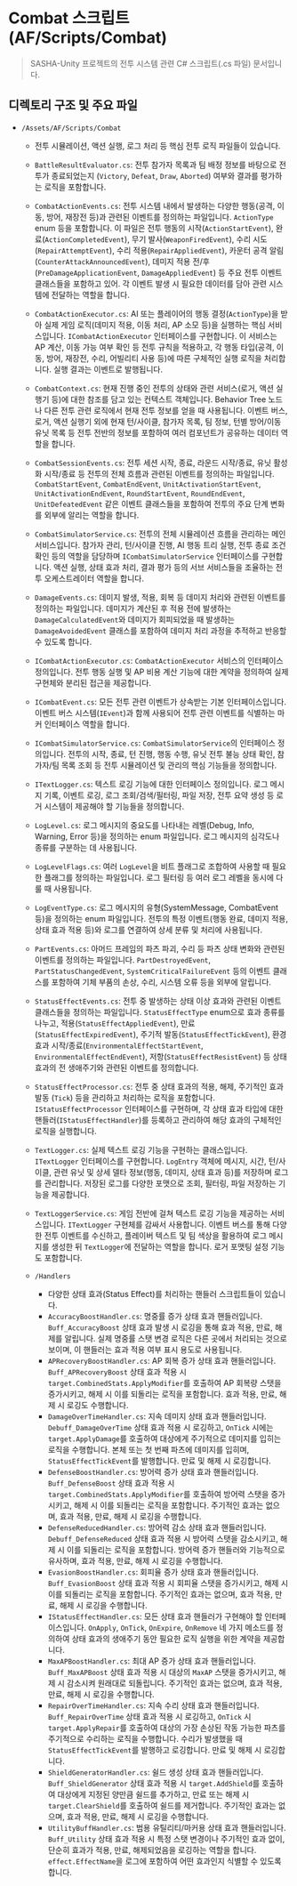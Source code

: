# Combat 스크립트 (AF/Scripts/Combat)

> SASHA-Unity 프로젝트의 전투 시스템 관련 C# 스크립트(.cs 파일) 문서입니다.

## 디렉토리 구조 및 주요 파일

- `/Assets/AF/Scripts/Combat`
  - 전투 시뮬레이션, 액션 실행, 로그 처리 등 핵심 전투 로직 파일들이 있습니다.
  - `BattleResultEvaluator.cs`: 전투 참가자 목록과 팀 배정 정보를 바탕으로 전투가 종료되었는지 (`Victory`, `Defeat`, `Draw`, `Aborted`) 여부와 결과를 평가하는 로직을 포함합니다.
  - `CombatActionEvents.cs`: 전투 시스템 내에서 발생하는 다양한 행동(공격, 이동, 방어, 재장전 등)과 관련된 이벤트를 정의하는 파일입니다. `ActionType` enum 등을 포함합니다. 이 파일은 전투 행동의 시작(`ActionStartEvent`), 완료(`ActionCompletedEvent`), 무기 발사(`WeaponFiredEvent`), 수리 시도(`RepairAttemptEvent`), 수리 적용(`RepairAppliedEvent`), 카운터 공격 알림(`CounterAttackAnnouncedEvent`), 데미지 적용 전/후(`PreDamageApplicationEvent`, `DamageAppliedEvent`) 등 주요 전투 이벤트 클래스들을 포함하고 있어. 각 이벤트 발생 시 필요한 데이터를 담아 관련 시스템에 전달하는 역할을 합니다.
  - `CombatActionExecutor.cs`: AI 또는 플레이어의 행동 결정(`ActionType`)을 받아 실제 게임 로직(데미지 적용, 이동 처리, AP 소모 등)을 실행하는 핵심 서비스입니다. `ICombatActionExecutor` 인터페이스를 구현합니다. 이 서비스는 AP 계산, 이동 가능 여부 확인 등 전투 규칙을 적용하고, 각 행동 타입(공격, 이동, 방어, 재장전, 수리, 어빌리티 사용 등)에 따른 구체적인 실행 로직을 처리합니다. 실행 결과는 이벤트로 발행됩니다.
  - `CombatContext.cs`: 현재 진행 중인 전투의 상태와 관련 서비스(로거, 액션 실행기 등)에 대한 참조를 담고 있는 컨텍스트 객체입니다. Behavior Tree 노드나 다른 전투 관련 로직에서 현재 전투 정보를 얻을 때 사용됩니다. 이벤트 버스, 로거, 액션 실행기 외에 현재 턴/사이클, 참가자 목록, 팀 정보, 턴별 방어/이동 유닛 목록 등 전투 전반의 정보를 포함하여 여러 컴포넌트가 공유하는 데이터 역할을 합니다.
  - `CombatSessionEvents.cs`: 전투 세션 시작, 종료, 라운드 시작/종료, 유닛 활성화 시작/종료 등 전투의 전체 흐름과 관련된 이벤트를 정의하는 파일입니다. `CombatStartEvent`, `CombatEndEvent`, `UnitActivationStartEvent`, `UnitActivationEndEvent`, `RoundStartEvent`, `RoundEndEvent`, `UnitDefeatedEvent` 같은 이벤트 클래스들을 포함하여 전투의 주요 단계 변화를 외부에 알리는 역할을 합니다.
  - `CombatSimulatorService.cs`: 전투의 전체 시뮬레이션 흐름을 관리하는 메인 서비스입니다. 참가자 관리, 턴/사이클 진행, AI 행동 트리 실행, 전투 종료 조건 확인 등의 역할을 담당하며 `ICombatSimulatorService` 인터페이스를 구현합니다. 액션 실행, 상태 효과 처리, 결과 평가 등의 서브 서비스들을 조율하는 전투 오케스트레이터 역할을 합니다.
  - `DamageEvents.cs`: 데미지 발생, 적용, 회복 등 데미지 처리와 관련된 이벤트를 정의하는 파일입니다. 데미지가 계산된 후 적용 전에 발생하는 `DamageCalculatedEvent`와 데미지가 회피되었을 때 발생하는 `DamageAvoidedEvent` 클래스를 포함하여 데미지 처리 과정을 추적하고 반응할 수 있도록 합니다.
  - `ICombatActionExecutor.cs`: `CombatActionExecutor` 서비스의 인터페이스 정의입니다. 전투 행동 실행 및 AP 비용 계산 기능에 대한 계약을 정의하여 실제 구현체와 분리된 접근을 제공합니다.
  - `ICombatEvent.cs`: 모든 전투 관련 이벤트가 상속받는 기본 인터페이스입니다. 이벤트 버스 시스템(`IEvent`)과 함께 사용되어 전투 관련 이벤트를 식별하는 마커 인터페이스 역할을 합니다.
  - `ICombatSimulatorService.cs`: `CombatSimulatorService`의 인터페이스 정의입니다. 전투의 시작, 종료, 턴 진행, 행동 수행, 유닛 전투 불능 상태 확인, 참가자/팀 목록 조회 등 전투 시뮬레이션 및 관리의 핵심 기능들을 정의합니다.
  - `ITextLogger.cs`: 텍스트 로깅 기능에 대한 인터페이스 정의입니다. 로그 메시지 기록, 이벤트 로깅, 로그 조회/검색/필터링, 파일 저장, 전투 요약 생성 등 로거 시스템이 제공해야 할 기능들을 정의합니다.
  - `LogLevel.cs`: 로그 메시지의 중요도를 나타내는 레벨(Debug, Info, Warning, Error 등)을 정의하는 enum 파일입니다. 로그 메시지의 심각도나 종류를 구분하는 데 사용됩니다.
  - `LogLevelFlags.cs`: 여러 `LogLevel`을 비트 플래그로 조합하여 사용할 때 필요한 플래그를 정의하는 파일입니다. 로그 필터링 등 여러 로그 레벨을 동시에 다룰 때 사용됩니다.
  - `LogEventType.cs`: 로그 메시지의 유형(SystemMessage, CombatEvent 등)을 정의하는 enum 파일입니다. 전투의 특정 이벤트(행동 완료, 데미지 적용, 상태 효과 적용 등)와 로그를 연결하여 상세 분류 및 처리에 사용됩니다.
  - `PartEvents.cs`: 아머드 프레임의 파츠 파괴, 수리 등 파츠 상태 변화와 관련된 이벤트를 정의하는 파일입니다. `PartDestroyedEvent`, `PartStatusChangedEvent`, `SystemCriticalFailureEvent` 등의 이벤트 클래스를 포함하여 기체 부품의 손상, 수리, 시스템 오류 등을 외부에 알립니다.
  - `StatusEffectEvents.cs`: 전투 중 발생하는 상태 이상 효과와 관련된 이벤트 클래스들을 정의하는 파일입니다. `StatusEffectType` enum으로 효과 종류를 나누고, 적용(`StatusEffectAppliedEvent`), 만료(`StatusEffectExpiredEvent`), 주기적 발동(`StatusEffectTickEvent`), 환경 효과 시작/종료(`EnvironmentalEffectStartEvent`, `EnvironmentalEffectEndEvent`), 저항(`StatusEffectResistEvent`) 등 상태 효과의 전 생애주기와 관련된 이벤트를 정의합니다.
  - `StatusEffectProcessor.cs`: 전투 중 상태 효과의 적용, 해제, 주기적인 효과 발동 (`Tick`) 등을 관리하고 처리하는 로직을 포함합니다. `IStatusEffectProcessor` 인터페이스를 구현하며, 각 상태 효과 타입에 대한 핸들러(`IStatusEffectHandler`)를 등록하고 관리하여 해당 효과의 구체적인 로직을 실행합니다.
  - `TextLogger.cs`: 실제 텍스트 로깅 기능을 구현하는 클래스입니다. `ITextLogger` 인터페이스를 구현합니다. `LogEntry` 객체에 메시지, 시간, 턴/사이클, 관련 유닛 및 상세 델타 정보(행동, 데미지, 상태 효과 등)를 저장하며 로그를 관리합니다. 저장된 로그를 다양한 포맷으로 조회, 필터링, 파일 저장하는 기능을 제공합니다.
  - `TextLoggerService.cs`: 게임 전반에 걸쳐 텍스트 로깅 기능을 제공하는 서비스입니다. `ITextLogger` 구현체를 감싸서 사용합니다. 이벤트 버스를 통해 다양한 전투 이벤트를 수신하고, 플레이버 텍스트 및 팀 색상을 활용하여 로그 메시지를 생성한 뒤 `TextLogger`에 전달하는 역할을 합니다. 로거 포맷팅 설정 기능도 포함합니다.

  - `/Handlers`
    - 다양한 상태 효과(Status Effect)를 처리하는 핸들러 스크립트들이 있습니다.
    - `AccuracyBoostHandler.cs`: 명중률 증가 상태 효과 핸들러입니다. `Buff_AccuracyBoost` 상태 효과 발생 시 로깅을 통해 효과 적용, 만료, 해제를 알립니다. 실제 명중률 스탯 변경 로직은 다른 곳에서 처리되는 것으로 보이며, 이 핸들러는 효과 적용 여부 표시 용도로 사용됩니다.
    - `APRecoveryBoostHandler.cs`: AP 회복 증가 상태 효과 핸들러입니다. `Buff_APRecoveryBoost` 상태 효과 적용 시 `target.CombinedStats.ApplyModifier`를 호출하여 AP 회복량 스탯을 증가시키고, 해제 시 이를 되돌리는 로직을 포함합니다. 효과 적용, 만료, 해제 시 로깅도 수행합니다.
    - `DamageOverTimeHandler.cs`: 지속 데미지 상태 효과 핸들러입니다. `Debuff_DamageOverTime` 상태 효과 적용 시 로깅하고, `OnTick` 시에는 `target.ApplyDamage`를 호출하여 대상에게 주기적으로 데미지를 입히는 로직을 수행합니다. 본체 또는 첫 번째 파츠에 데미지를 입히며, `StatusEffectTickEvent`를 발행합니다. 만료 및 해제 시 로깅합니다.
    - `DefenseBoostHandler.cs`: 방어력 증가 상태 효과 핸들러입니다. `Buff_DefenseBoost` 상태 효과 적용 시 `target.CombinedStats.ApplyModifier`를 호출하여 방어력 스탯을 증가시키고, 해제 시 이를 되돌리는 로직을 포함합니다. 주기적인 효과는 없으며, 효과 적용, 만료, 해제 시 로깅을 수행합니다.
    - `DefenseReducedHandler.cs`: 방어력 감소 상태 효과 핸들러입니다. `Debuff_DefenseReduced` 상태 효과 적용 시 방어력 스탯을 감소시키고, 해제 시 이를 되돌리는 로직을 포함합니다. 방어력 증가 핸들러와 기능적으로 유사하며, 효과 적용, 만료, 해제 시 로깅을 수행합니다.
    - `EvasionBoostHandler.cs`: 회피율 증가 상태 효과 핸들러입니다. `Buff_EvasionBoost` 상태 효과 적용 시 회피율 스탯을 증가시키고, 해제 시 이를 되돌리는 로직을 포함합니다. 주기적인 효과는 없으며, 효과 적용, 만료, 해제 시 로깅을 수행합니다.
    - `IStatusEffectHandler.cs`: 모든 상태 효과 핸들러가 구현해야 할 인터페이스입니다. `OnApply`, `OnTick`, `OnExpire`, `OnRemove` 네 가지 메소드를 정의하여 상태 효과의 생애주기 동안 필요한 로직 실행을 위한 계약을 제공합니다.
    - `MaxAPBoostHandler.cs`: 최대 AP 증가 상태 효과 핸들러입니다. `Buff_MaxAPBoost` 상태 효과 적용 시 대상의 `MaxAP` 스탯을 증가시키고, 해제 시 감소시켜 원래대로 되돌립니다. 주기적인 효과는 없으며, 효과 적용, 만료, 해제 시 로깅을 수행합니다.
    - `RepairOverTimeHandler.cs`: 지속 수리 상태 효과 핸들러입니다. `Buff_RepairOverTime` 상태 효과 적용 시 로깅하고, `OnTick` 시 `target.ApplyRepair`를 호출하여 대상의 가장 손상된 작동 가능한 파츠를 주기적으로 수리하는 로직을 수행합니다. 수리가 발생했을 때 `StatusEffectTickEvent`를 발행하고 로깅합니다. 만료 및 해제 시 로깅합니다.
    - `ShieldGeneratorHandler.cs`: 쉴드 생성 상태 효과 핸들러입니다. `Buff_ShieldGenerator` 상태 효과 적용 시 `target.AddShield`를 호출하여 대상에게 지정된 양만큼 쉴드를 추가하고, 만료 또는 해제 시 `target.ClearShield`를 호출하여 쉴드를 제거합니다. 주기적인 효과는 없으며, 효과 적용, 만료, 해제 시 로깅을 수행합니다.
    - `UtilityBuffHandler.cs`: 범용 유틸리티/마커용 상태 효과 핸들러입니다. `Buff_Utility` 상태 효과 적용 시 특정 스탯 변경이나 주기적인 효과 없이, 단순히 효과가 적용, 만료, 해제되었음을 로깅하는 역할을 합니다. `effect.EffectName`을 로그에 포함하여 어떤 효과인지 식별할 수 있도록 합니다. 